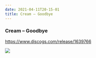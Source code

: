```yaml
---
date: 2021-04-11T20-15-01
title: Cream – Goodbye
---
```

### Cream – Goodbye
https://www.discogs.com/release/1639766

![](dayone-moment://77CF05C5D62D4A238633FA2C6DD24BA7)
